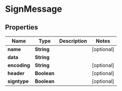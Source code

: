 

# SignMessage


## Properties

| Name | Type | Description | Notes |
|------------ | ------------- | ------------- | -------------|
|**name** | **String** |  |  [optional] |
|**data** | **String** |  |  |
|**encoding** | **String** |  |  [optional] |
|**header** | **Boolean** |  |  [optional] |
|**signtype** | **Boolean** |  |  [optional] |



